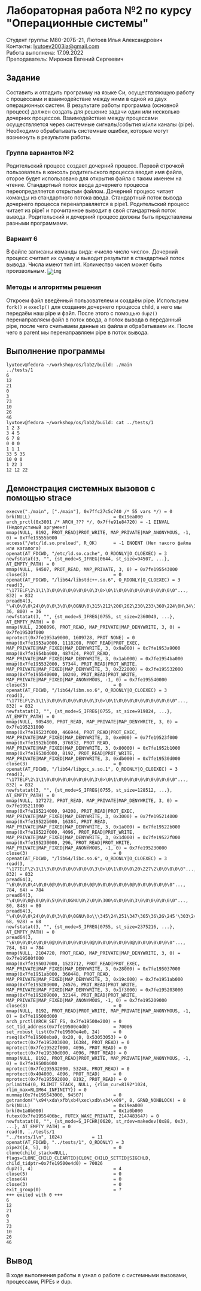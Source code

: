 # Лабораторная работа №2 по курсу "Операционные системы"
Студент группы: M80-207Б-21, Лютоев Илья Александрович\
Контакты: lyutoev2003ia@gmail.com\
Работа выполнена: 17.09.2022\
Преподаватель: Миронов Евгений Сергеевич

## Задание
Составить и отладить программу на языке Си, осуществляющую работу с процессами и взаимодействие между ними в одной из двух операционных систем. В результате работы
программа (основной процесс) должен создать для решение задачи один или несколько
дочерних процессов. Взаимодействие между процессами осуществляется через системные сигналы/события и/или каналы (pipe).
Необходимо обрабатывать системные ошибки, которые могут возникнуть в результате работы.

### Группа вариантов №2
Родительский процесс создает дочерний процесс. Первой строчкой пользователь в консоль родительского процесса вводит имя файла,  оторое будет использовано для открытия файла с таким именем на чтение. Стандартный поток ввода дочернего процесса переопределяется открытым файлом. Дочерний процесс читает команды из стандартного потока ввода. Стандартный поток вывода дочернего процесса перенаправляется в pipe1. Родительский процесс читает из pipe1 и прочитанное выводит в свой стандартный поток вывода. Родительский и дочерний процесс должны быть представлены разными программами.

### Вариант 6
В файле записаны команды вида: «число число число<endline>». Дочерний процесс считает их сумму и выводит результат в стандартный поток вывода. Числа имеют тип int. Количество чисел может быть произвольным.
<code>![img](/lab2/img.png "img")
</code>
	
### Методы и алгоритмы решения
Откроем файл введённый пользователем и создаём pipe. Используем `fork()` и `execlp()` для создания дочернего процесса child, в него мы передаём наш pipe и файл. После этого с помощью `dup2()` перенаправляем файл в поток ввода, а поток вывода в переданный pipe, после чего считываем данные из файла и обрабатываем их. После чего в parent мы перенаправляем pipe в поток вывода.

## Выполнение программы
```
lyutoev@fedora ~/workshop/os/lab2/build: ./main 
../tests/1
6
12
21
0
3
73
10
26
46
lyutoev@fedora ~/workshop/os/lab2/build: cat ../tests/1
1 2 3
3 4 5
6 7 8
0 0 0
1 1 1
33 5 35
10 0 0
1 22 3
12 12 22
```

## Демонстрация системных вызовов с помощью strace
```
execve("./main", ["./main"], 0x7ffc27c5c740 /* 55 vars */) = 0
brk(NULL)                               = 0x19ea000
arch_prctl(0x3001 /* ARCH_??? */, 0x7ffe91e84720) = -1 EINVAL (Недопустимый аргумент)
mmap(NULL, 8192, PROT_READ|PROT_WRITE, MAP_PRIVATE|MAP_ANONYMOUS, -1, 0) = 0x7fe19555b000
access("/etc/ld.so.preload", R_OK)      = -1 ENOENT (Нет такого файла или каталога)
openat(AT_FDCWD, "/etc/ld.so.cache", O_RDONLY|O_CLOEXEC) = 3
newfstatat(3, "", {st_mode=S_IFREG|0644, st_size=94507, ...}, AT_EMPTY_PATH) = 0
mmap(NULL, 94507, PROT_READ, MAP_PRIVATE, 3, 0) = 0x7fe195543000
close(3)                                = 0
openat(AT_FDCWD, "/lib64/libstdc++.so.6", O_RDONLY|O_CLOEXEC) = 3
read(3, "\177ELF\2\1\1\3\0\0\0\0\0\0\0\0\3\0>\0\1\0\0\0\0\0\0\0\0\0\0\0"..., 832) = 832
pread64(3, "\4\0\0\0\24\0\0\0\3\0\0\0GNU\0\315\212\206\262\230\233\36O\224\0H\34\36\241\250\v"..., 36, 800) = 36
newfstatat(3, "", {st_mode=S_IFREG|0755, st_size=2360040, ...}, AT_EMPTY_PATH) = 0
mmap(NULL, 2308096, PROT_READ, MAP_PRIVATE|MAP_DENYWRITE, 3, 0) = 0x7fe19530f000
mprotect(0x7fe1953a9000, 1609728, PROT_NONE) = 0
mmap(0x7fe1953a9000, 1118208, PROT_READ|PROT_EXEC, MAP_PRIVATE|MAP_FIXED|MAP_DENYWRITE, 3, 0x9a000) = 0x7fe1953a9000
mmap(0x7fe1954ba000, 487424, PROT_READ, MAP_PRIVATE|MAP_FIXED|MAP_DENYWRITE, 3, 0x1ab000) = 0x7fe1954ba000
mmap(0x7fe195532000, 57344, PROT_READ|PROT_WRITE, MAP_PRIVATE|MAP_FIXED|MAP_DENYWRITE, 3, 0x222000) = 0x7fe195532000
mmap(0x7fe195540000, 10240, PROT_READ|PROT_WRITE, MAP_PRIVATE|MAP_FIXED|MAP_ANONYMOUS, -1, 0) = 0x7fe195540000
close(3)                                = 0
openat(AT_FDCWD, "/lib64/libm.so.6", O_RDONLY|O_CLOEXEC) = 3
read(3, "\177ELF\2\1\1\3\0\0\0\0\0\0\0\0\3\0>\0\1\0\0\0\0\0\0\0\0\0\0\0"..., 832) = 832
newfstatat(3, "", {st_mode=S_IFREG|0755, st_size=919824, ...}, AT_EMPTY_PATH) = 0
mmap(NULL, 905480, PROT_READ, MAP_PRIVATE|MAP_DENYWRITE, 3, 0) = 0x7fe195231000
mmap(0x7fe19523f000, 466944, PROT_READ|PROT_EXEC, MAP_PRIVATE|MAP_FIXED|MAP_DENYWRITE, 3, 0xe000) = 0x7fe19523f000
mmap(0x7fe1952b1000, 376832, PROT_READ, MAP_PRIVATE|MAP_FIXED|MAP_DENYWRITE, 3, 0x80000) = 0x7fe1952b1000
mmap(0x7fe19530d000, 8192, PROT_READ|PROT_WRITE, MAP_PRIVATE|MAP_FIXED|MAP_DENYWRITE, 3, 0xdb000) = 0x7fe19530d000
close(3)                                = 0
openat(AT_FDCWD, "/lib64/libgcc_s.so.1", O_RDONLY|O_CLOEXEC) = 3
read(3, "\177ELF\2\1\1\0\0\0\0\0\0\0\0\0\3\0>\0\1\0\0\0\0\0\0\0\0\0\0\0"..., 832) = 832
newfstatat(3, "", {st_mode=S_IFREG|0755, st_size=128512, ...}, AT_EMPTY_PATH) = 0
mmap(NULL, 127272, PROT_READ, MAP_PRIVATE|MAP_DENYWRITE, 3, 0) = 0x7fe195211000
mmap(0x7fe195214000, 94208, PROT_READ|PROT_EXEC, MAP_PRIVATE|MAP_FIXED|MAP_DENYWRITE, 3, 0x3000) = 0x7fe195214000
mmap(0x7fe19522b000, 16384, PROT_READ, MAP_PRIVATE|MAP_FIXED|MAP_DENYWRITE, 3, 0x1a000) = 0x7fe19522b000
mmap(0x7fe19522f000, 4096, PROT_READ|PROT_WRITE, MAP_PRIVATE|MAP_FIXED|MAP_DENYWRITE, 3, 0x1d000) = 0x7fe19522f000
mmap(0x7fe195230000, 296, PROT_READ|PROT_WRITE, MAP_PRIVATE|MAP_FIXED|MAP_ANONYMOUS, -1, 0) = 0x7fe195230000
close(3)                                = 0
openat(AT_FDCWD, "/lib64/libc.so.6", O_RDONLY|O_CLOEXEC) = 3
read(3, "\177ELF\2\1\1\3\0\0\0\0\0\0\0\0\3\0>\0\1\0\0\0\20\227\2\0\0\0\0\0"..., 832) = 832
pread64(3, "\6\0\0\0\4\0\0\0@\0\0\0\0\0\0\0@\0\0\0\0\0\0\0@\0\0\0\0\0\0\0"..., 784, 64) = 784
pread64(3, "\4\0\0\0@\0\0\0\5\0\0\0GNU\0\2\0\0\300\4\0\0\0\3\0\0\0\0\0\0\0"..., 80, 848) = 80
pread64(3, "\4\0\0\0\24\0\0\0\3\0\0\0GNU\0o\\\345\24\251\347\365\36\2G\245'\303\244\36\331"..., 68, 928) = 68
newfstatat(3, "", {st_mode=S_IFREG|0755, st_size=2375216, ...}, AT_EMPTY_PATH) = 0
pread64(3, "\6\0\0\0\4\0\0\0@\0\0\0\0\0\0\0@\0\0\0\0\0\0\0@\0\0\0\0\0\0\0"..., 784, 64) = 784
mmap(NULL, 2104720, PROT_READ, MAP_PRIVATE|MAP_DENYWRITE, 3, 0) = 0x7fe19500f000
mmap(0x7fe195037000, 1523712, PROT_READ|PROT_EXEC, MAP_PRIVATE|MAP_FIXED|MAP_DENYWRITE, 3, 0x28000) = 0x7fe195037000
mmap(0x7fe1951ab000, 360448, PROT_READ, MAP_PRIVATE|MAP_FIXED|MAP_DENYWRITE, 3, 0x19c000) = 0x7fe1951ab000
mmap(0x7fe195203000, 24576, PROT_READ|PROT_WRITE, MAP_PRIVATE|MAP_FIXED|MAP_DENYWRITE, 3, 0x1f3000) = 0x7fe195203000
mmap(0x7fe195209000, 32144, PROT_READ|PROT_WRITE, MAP_PRIVATE|MAP_FIXED|MAP_ANONYMOUS, -1, 0) = 0x7fe195209000
close(3)                                = 0
mmap(NULL, 8192, PROT_READ|PROT_WRITE, MAP_PRIVATE|MAP_ANONYMOUS, -1, 0) = 0x7fe19500d000
arch_prctl(ARCH_SET_FS, 0x7fe19500e200) = 0
set_tid_address(0x7fe19500e4d0)         = 70006
set_robust_list(0x7fe19500e4e0, 24)     = 0
rseq(0x7fe19500eba0, 0x20, 0, 0x53053053) = 0
mprotect(0x7fe195203000, 16384, PROT_READ) = 0
mprotect(0x7fe19522f000, 4096, PROT_READ) = 0
mprotect(0x7fe19530d000, 4096, PROT_READ) = 0
mmap(NULL, 8192, PROT_READ|PROT_WRITE, MAP_PRIVATE|MAP_ANONYMOUS, -1, 0) = 0x7fe19500b000
mprotect(0x7fe195532000, 53248, PROT_READ) = 0
mprotect(0x404000, 4096, PROT_READ)     = 0
mprotect(0x7fe195592000, 8192, PROT_READ) = 0
prlimit64(0, RLIMIT_STACK, NULL, {rlim_cur=8192*1024, rlim_max=RLIM64_INFINITY}) = 0
munmap(0x7fe195543000, 94507)           = 0
getrandom("\x94\xda\xfb\xb4\xec\xdb\x34\x09", 8, GRND_NONBLOCK) = 8
brk(NULL)                               = 0x19ea000
brk(0x1a0b000)                          = 0x1a0b000
futex(0x7fe1955406bc, FUTEX_WAKE_PRIVATE, 2147483647) = 0
newfstatat(0, "", {st_mode=S_IFCHR|0620, st_rdev=makedev(0x88, 0x3), ...}, AT_EMPTY_PATH) = 0
read(0, ../tests/1
"../tests/1\n", 1024)           = 11
openat(AT_FDCWD, "../tests/1", O_RDONLY) = 3
pipe2([4, 5], 0)                        = 0
clone(child_stack=NULL, flags=CLONE_CHILD_CLEARTID|CLONE_CHILD_SETTID|SIGCHLD, child_tidptr=0x7fe19500e4d0) = 70026
dup2(1, 4)                              = 4
close(5)                                = 0
close(4)                                = 0
close(3)                                = 0
exit_group(0)                           = ?
+++ exited with 0 +++
6                                                                                                                                       
12
21
0
3
73
10
26
46
```

## Вывод
В ходе выполнения работы я узнал о работе с системными вызовами, процессами, PIPEs и dup.
